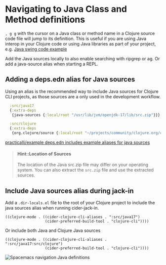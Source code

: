 # Navigating to Java Class and Method definitions

`, g g` with the cursor on a Java class or method name in a Clojure source code file will jump to its definition.  This is useful if you are using Java interop in your Clojure code or using Java libraries as part of your project, e.g. [Java swing code example](https://github.com/practicalli/clojure-through-code/blob/master/src/clojure_through_code/xx_swing_example.clj)

Add the Java sources locally to also enable searching with ripgrep or ag.  Or add a java-source alias when starting a REPL.

## Adding a deps.edn alias for Java sources

Using an alias is the recommended way to include Java sources for Clojure CLI projects, as those sources are a only used in the development workflow.

```clojure
  :src/java17
  {:extra-deps
   {java-sources {:local/root "/usr/lib/jvm/openjdk-17/lib/src.zip"}}}

  :src/clojure
  {:extra-deps
   {org.clojure/source {:local/root "~/projects/community/clojure.org/clojure"}}}
```

[practicalli/example deps.edn includes example aliases for java sources](https://github.com/practicalli/clojure-deps-edn#java-sources)

> #### Hint::Location of Sources
> The location of the Java src.zip file may differ on your operating system.  You can also extract the `src.zip` file and use the extracted sources.

## Include Java sources alias during jack-in

Add a `.dir-locals.el` file to the root of your Clojure project to include the java sources alias when running cider-jack-in.

```elisp
((clojure-mode . ((cider-clojure-cli-aliases . ":src/java17")
                  (cider-preferred-build-tool . "clojure-cli"))))
```

Or include both Java and Clojure Java sources

```elisp
((clojure-mode . ((cider-clojure-cli-aliases . ":src/java17:src/clojure")
                  (cider-preferred-build-tool . "clojure-cli"))))
```

![Spacemacs navigation Java definitions](/images/spacemacs-navigation-definitions-java.png)
